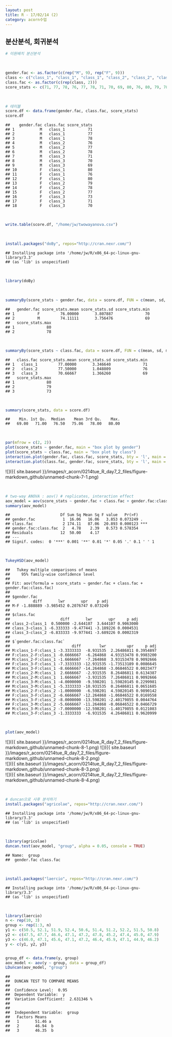 ```yaml
---
layout: post
title: R - 17/02/14 (2)
category: acorn수업
---
```


## 분산분석, 회귀분석


``` r
# 이원배치 분산분석
```

<br>
 
``` r
gender.fac <- as.factor(c(rep("M", 9), rep("F", 9)))
class <- c("class_1", "class_1", "class_1", "class_2", "class_2", "class_2", "class_3", "class_3", "class_3")
class.fac <- as.factor(c(rep(class, 2)))
score_stats <- c(71, 77, 78, 76, 77, 78, 71, 70, 69, 80, 76, 80, 79, 78, 77, 73, 71, 70)
```

<br>
 
``` r
# 테이블
score.df <- data.frame(gender.fac, class.fac, score_stats)
score.df
```

    ##    gender.fac class.fac score_stats
    ## 1           M   class_1          71
    ## 2           M   class_1          77
    ## 3           M   class_1          78
    ## 4           M   class_2          76
    ## 5           M   class_2          77
    ## 6           M   class_2          78
    ## 7           M   class_3          71
    ## 8           M   class_3          70
    ## 9           M   class_3          69
    ## 10          F   class_1          80
    ## 11          F   class_1          76
    ## 12          F   class_1          80
    ## 13          F   class_2          79
    ## 14          F   class_2          78
    ## 15          F   class_2          77
    ## 16          F   class_3          73
    ## 17          F   class_3          71
    ## 18          F   class_3          70

<br>
 
``` r
write.table(score.df, "/home/jw/twowayanova.csv")
```

<br>
 
``` r
install.packages("doBy", repos="http://cran.nexr.com/")
```

    ## Installing package into '/home/jw/R/x86_64-pc-linux-gnu-library/3.3'
    ## (as 'lib' is unspecified)

<br>
 
``` r
library(doBy)
```

<br>
 
``` r
summaryBy(score_stats ~ gender.fac, data = score.df, FUN = c(mean, sd, min, max))
```

    ##   gender.fac score_stats.mean score_stats.sd score_stats.min
    ## 1          F         76.00000       3.807887              70
    ## 2          M         74.11111       3.756476              69
    ##   score_stats.max
    ## 1              80
    ## 2              78

<br>
 
``` r
summaryBy(score_stats ~ class.fac, data = score.df, FUN = c(mean, sd, min, max))
```

    ##   class.fac score_stats.mean score_stats.sd score_stats.min
    ## 1   class_1         77.00000       3.346640              71
    ## 2   class_2         77.50000       1.048809              76
    ## 3   class_3         70.66667       1.366260              69
    ##   score_stats.max
    ## 1              80
    ## 2              79
    ## 3              73

<br>
 
``` r
summary(score_stats, data = score.df)
```

    ##    Min. 1st Qu.  Median    Mean 3rd Qu.    Max. 
    ##   69.00   71.00   76.50   75.06   78.00   80.00

<br>
 
``` r
par(mfrow = c(2, 2))
plot(score_stats ~ gender.fac, main = "box plot by gender")
plot(score_stats ~ class.fac, main = "box plot by class")
interaction.plot(gender.fac, class.fac, score_stats, bty = 'l', main = "interaction effect plot")
interaction.plot(class.fac, gender.fac, score_stats, bty = 'l', main = "interaction effect plot")
```

![]({{ site.baseurl }}/images/r_acorn/0214tue_R_day7_2_files/figure-markdown_github/unnamed-chunk-7-1.png)

<br>
 
``` r
# two-way ANOVA : aov() # replicates, interaction effect
aov_model = aov(score_stats ~ gender.fac + class.fac + gender.fac:class.fac)
summary(aov_model)
```

    ##                      Df Sum Sq Mean Sq F value   Pr(>F)    
    ## gender.fac            1  16.06   16.06   3.853 0.073249 .  
    ## class.fac             2 174.11   87.06  20.893 0.000123 ***
    ## gender.fac:class.fac  2   4.78    2.39   0.573 0.578354    
    ## Residuals            12  50.00    4.17                     
    ## ---
    ## Signif. codes:  0 '***' 0.001 '**' 0.01 '*' 0.05 '.' 0.1 ' ' 1

<br>
 
``` r
TukeyHSD(aov_model)
```

    ##   Tukey multiple comparisons of means
    ##     95% family-wise confidence level
    ## 
    ## Fit: aov(formula = score_stats ~ gender.fac + class.fac + gender.fac:class.fac)
    ## 
    ## $gender.fac
    ##          diff       lwr       upr    p adj
    ## M-F -1.888889 -3.985452 0.2076747 0.073249
    ## 
    ## $class.fac
    ##                      diff       lwr       upr     p adj
    ## class_2-class_1  0.500000 -2.644107  3.644107 0.9063000
    ## class_3-class_1 -6.333333 -9.477441 -3.189226 0.0004531
    ## class_3-class_2 -6.833333 -9.977441 -3.689226 0.0002319
    ## 
    ## $`gender.fac:class.fac`
    ##                           diff        lwr         upr     p adj
    ## M:class_1-F:class_1 -3.3333333  -8.931535  2.26486811 0.3954897
    ## F:class_2-F:class_1 -0.6666667  -6.264868  4.93153478 0.9983200
    ## M:class_2-F:class_1 -1.6666667  -7.264868  3.93153478 0.9092666
    ## F:class_3-F:class_1 -7.3333333 -12.931535 -1.73513189 0.0086645
    ## M:class_3-F:class_1 -8.6666667 -14.264868 -3.06846522 0.0023477
    ## F:class_2-M:class_1  2.6666667  -2.931535  8.26486811 0.6134387
    ## M:class_2-M:class_1  1.6666667  -3.931535  7.26486811 0.9092666
    ## F:class_3-M:class_1 -4.0000000  -9.598201  1.59820145 0.2299981
    ## M:class_3-M:class_1 -5.3333333 -10.931535  0.26486811 0.0651685
    ## M:class_2-F:class_2 -1.0000000  -6.598201  4.59820145 0.9890142
    ## F:class_3-F:class_2 -6.6666667 -12.264868 -1.06846522 0.0169558
    ## M:class_3-F:class_2 -8.0000000 -13.598201 -2.40179855 0.0044764
    ## F:class_3-M:class_2 -5.6666667 -11.264868 -0.06846522 0.0466729
    ## M:class_3-M:class_2 -7.0000000 -12.598201 -1.40179855 0.0121083
    ## M:class_3-F:class_3 -1.3333333  -6.931535  4.26486811 0.9620999

<br>
 
``` r
plot(aov_model)
```

![]({{ site.baseurl }}/images/r_acorn/0214tue_R_day7_2_files/figure-markdown_github/unnamed-chunk-8-1.png)
![]({{ site.baseurl }}/images/r_acorn/0214tue_R_day7_2_files/figure-markdown_github/unnamed-chunk-8-2.png)  
![]({{ site.baseurl }}/images/r_acorn/0214tue_R_day7_2_files/figure-markdown_github/unnamed-chunk-8-3.png)  
![]({{ site.baseurl }}/images/r_acorn/0214tue_R_day7_2_files/figure-markdown_github/unnamed-chunk-8-4.png)  

<br>
 
``` r
# duncan으로 사후 분석하기
install.packages("agricolae", repos="http://cran.nexr.com/")
```

    ## Installing package into '/home/jw/R/x86_64-pc-linux-gnu-library/3.3'
    ## (as 'lib' is unspecified)

<br>
 
``` r
library(agricolae)
duncan.test(aov_model, "group", alpha = 0.05, console = TRUE)
```

    ## Name:  group 
    ##  gender.fac class.fac

<br>
 
``` r
install.packages("laercio", repos="http://cran.nexr.com/")
```

    ## Installing package into '/home/jw/R/x86_64-pc-linux-gnu-library/3.3'
    ## (as 'lib' is unspecified)

<br>
 
``` r
library(laercio)
n <- rep(10, 3)
group <- rep(1:3, n)
y1 <- c(50.5, 52.1, 51.9, 52.4, 50.6, 51.4, 51.2, 52.2, 51.5, 50.8)
y2 <- c(47.5, 47.7, 46.6, 47.1, 47.2, 47.8, 45.2, 47.4, 45.0, 47.9)
y3 <- c(46.0, 47.1, 45.6, 47.1, 47.2, 46.4, 45.9, 47.1, 44.9, 46.2)
y <- c(y1, y2, y3) 


group_df <- data.frame(y, group)
aov_model <- aov(y ~ group, data = group_df)
LDuncan(aov_model, "group")
```

    ## 
    ##  DUNCAN TEST TO COMPARE MEANS 
    ##  
    ##  Confidence Level:  0.95 
    ##  Dependent Variable:  y
    ##  Variation Coefficient:  2.631346 % 
    ##  
    ## 
    ##  Independent Variable:  group 
    ##   Factors Means   
    ##   1       51.46 a 
    ##   2       46.94  b
    ##   3       46.35  b

